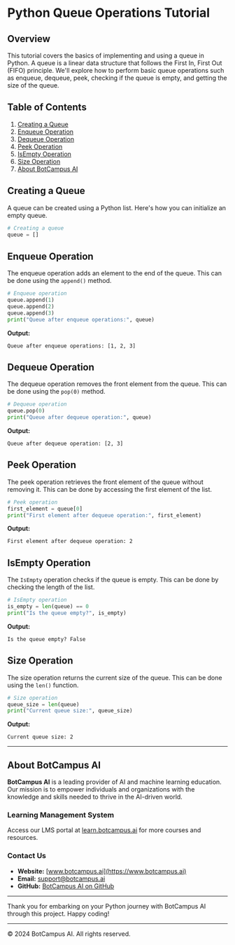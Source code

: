 # Python Queue Operations Tutorial

## Overview
This tutorial covers the basics of implementing and using a queue in Python. A queue is a linear data structure that follows the First In, First Out (FIFO) principle. We'll explore how to perform basic queue operations such as enqueue, dequeue, peek, checking if the queue is empty, and getting the size of the queue.

## Table of Contents
1. [Creating a Queue](#creating-a-queue)
2. [Enqueue Operation](#enqueue-operation)
3. [Dequeue Operation](#dequeue-operation)
4. [Peek Operation](#peek-operation)
5. [IsEmpty Operation](#isempty-operation)
6. [Size Operation](#size-operation)
7. [About BotCampus AI](#about-botcampus-ai)

## Creating a Queue
A queue can be created using a Python list. Here's how you can initialize an empty queue.

```python
# Creating a queue
queue = []
```

## Enqueue Operation
The enqueue operation adds an element to the end of the queue. This can be done using the `append()` method.

```python
# Enqueue operation
queue.append(1)
queue.append(2)
queue.append(3)
print("Queue after enqueue operations:", queue)
```
**Output:**
```
Queue after enqueue operations: [1, 2, 3]
```

## Dequeue Operation
The dequeue operation removes the front element from the queue. This can be done using the `pop(0)` method.

```python
# Dequeue operation
queue.pop(0)
print("Queue after dequeue operation:", queue)
```
**Output:**
```
Queue after dequeue operation: [2, 3]
```

## Peek Operation
The peek operation retrieves the front element of the queue without removing it. This can be done by accessing the first element of the list.

```python
# Peek operation
first_element = queue[0]
print("First element after dequeue operation:", first_element)
```
**Output:**
```
First element after dequeue operation: 2
```

## IsEmpty Operation
The `IsEmpty` operation checks if the queue is empty. This can be done by checking the length of the list.

```python
# IsEmpty operation
is_empty = len(queue) == 0
print("Is the queue empty?", is_empty)
```
**Output:**
```
Is the queue empty? False
```

## Size Operation
The size operation returns the current size of the queue. This can be done using the `len()` function.

```python
# Size operation
queue_size = len(queue)
print("Current queue size:", queue_size)
```
**Output:**
```
Current queue size: 2
```

---

## About BotCampus AI

**BotCampus AI** is a leading provider of AI and machine learning education. Our mission is to empower individuals and organizations with the knowledge and skills needed to thrive in the AI-driven world.

### Learning Management System

Access our LMS portal at [learn.botcampus.ai](https://learn.botcampus.ai) for more courses and resources.

### Contact Us

- **Website:** [www.botcampus.ai](https://www.botcampus.ai)
- **Email:** support@botcampus.ai
- **GitHub:** [BotCampus AI on GitHub](https://github.com/Bot-Campus-AI/Python-Fundamentals)

---

Thank you for embarking on your Python journey with BotCampus AI through this project. Happy coding!

---

© 2024 BotCampus AI. All rights reserved.
